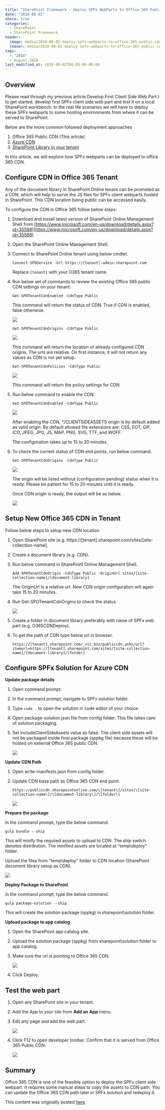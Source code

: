 ```yaml
---
title: "SharePoint Framework - Deploy SPFx WebParts to Office 365 Public CDN"
date: "2018-08-02"
share: true
categories:
  - SharePoint
  - SharePoint Framework
header:
  image: media/2018-08-02-deploy-spfx-webparts-to-office-365-public-cdn/09.png
  teaser: media/2018-08-02-deploy-spfx-webparts-to-office-365-public-cdn/09.png
tags:
  - "2018"
  - August 2018
last_modified_at: 2018-08-02T00:00:00-00:00
---
```


## Overview

Please read through my previous article Develop First Client Side Web Part ) to get started, develop first SPFx client side web part and test it on a local SharePoint workbench. In the real life scenarios we will have to deploy these SPFx webparts to some hosting environments from where it can be served to SharePoint.

Below are the more common followed deployment approaches

1. Office 365 Public CDN (This article)
2. [Azure CDN](/posts/2018-07-28-sharepoint-framework-deploy-spfx-webparts-to-azure-cdn/)
3. [SharePoint Library in your tenant](/posts/2018-08-01-deploy-spfx-webparts-to-sharepoint-library/)

In this article, we will explore how SPFx webparts can be deployed to office 365 CDN.


## Configure CDN in Office 365 Tenant

Any of the document library in SharePoint Online tenant can be promoted as a CDN, which will help to serve the JS files for SPFx client webparts hosted in SharePoint. This CDN location being public can be accessed easily.

To configure the CDN in Office 365 follow below steps:

1. Download and install latest version of SharePoint Online Management Shell from [https://www.microsoft.com/en-us/download/details.aspx?id=35588](https://www.microsoft.com/en-us/download/details.aspx?id=35588)
2. Open the SharePoint Online Management Shell.
3. Connect to SharePoint Online tenant using below cmdlet.

    ```
    Connect-SPOService -Url https://[tenant]-admin.sharepoint.com
    ```

    Replace ```[tenant]``` with your O365 tenant name.

4. Run below set of commands to review the existing Office 365 public CDN settings on your tenant.

    ```
    Get-SPOTenantCdnEnabled -CdnType Public
    ```

    This command will return the status of CDN. True if CDN is enabled, false otherwise.

    ![](/media/2018-08-02-deploy-spfx-webparts-to-office-365-public-cdn/01.png)

    ```
    Get-SPOTenantCdnOrigins -CdnType Public
    ```

    ![](/media/2018-08-02-deploy-spfx-webparts-to-office-365-public-cdn/02.png)

    This command will return the location of already configured CDN origins. The urls are relative. On first instance, it will not return any values as CDN is not yet setup.

    ```
    Get-SPOTenantCdnPolicies -CdnType Public
    ```

    ![](/media/2018-08-02-deploy-spfx-webparts-to-office-365-public-cdn/03.png)

    This command will return the policy settings for CDN

5. Run below command to enable the CDN.

    ```
    Set-SPOTenantCdnEnabled -CdnType Public
    ```

    ![](/media/2018-08-02-deploy-spfx-webparts-to-office-365-public-cdn/04.png)

    After enabling the CDN, \*/CLIENTSIDEASSETS origin is by default added as valid origin. By default allowed file extensions are: CSS, EOT, GIF, ICO, JPEG, JPG, JS, MAP, PNG, SVG, TTF, and WOFF.

    The configuration takes up to 15 to 20 minutes.

6. To check the current status of CDN end points, run below command.

    ```
    Get-SPOTenantCdnOrigins -CdnType Public
    ```

    ![](/media/2018-08-02-deploy-spfx-webparts-to-office-365-public-cdn/05.png)

    The origin will be listed without (configuration pending) status when it is ready. Please be patient for 15 to 20 minutes until it is ready.

    Once CDN origin is ready, the output will be as below.

    ![](/media/2018-08-02-deploy-spfx-webparts-to-office-365-public-cdn/06.png)


## Setup New Office 365 CDN in Tenant

Follow below steps to setup new CDN location

1. Open SharePoint site (e.g. https://[tenant].sharepoint.com/sites/[site-collection-name].
2. Create a document library (e.g. CDN).
3. Run below command in SharePoint Online Management Shell.

    ```
    Add-SPOTenantCdnOrigin -CdnType Public -OriginUrl sites/[site-collection-name]/[document-library]
    ```

    The OriginUrl is a relative url. New CDN origin configuration will again take 15 to 20 minutes.

4. Run Get-SPOTenantCdnOrigins to check the status.

    ![](/media/2018-08-02-deploy-spfx-webparts-to-office-365-public-cdn/07.png)

5. Create a folder in document library preferably with name of SPFx web part (e.g. O365CDNDeploy).
6. To get the path of CDN type below url in browser.

    ```
    https://[tenant].sharepoint.com/_vti_bin/publiccdn.ashx/url?itemurl=https://[tenant].sharepoint.com/sites/[site-collection-name]/[document-library]/[folder]
    ```


## Configure SPFx Solution for Azure CDN

**Update package details**

1. Open command prompt.
2. In the command prompt, navigate to SPFx solution folder.
3. Type ```code .``` to open the solution in code editor of your choice.
4. Open package-solution.json file from config folder. This file takes care of solution packaging.
5. Set includeClientSideAssets value as false. The client side assets will not be packaged inside final package (sppkg file) because these will be hosted on external Office 365 public CDN.

    ![](/media/2018-08-02-deploy-spfx-webparts-to-office-365-public-cdn/08.png)


**Update CDN Path**

1. Open write-manifests.json from config folder.
2. Update CDN base path as Office 365 CDN end point.

    ```
    https://publiccdn.sharepointonline.com/\[tenant\]/sites/\[site-collection-name\]/\[document-library\]/\[folder\]
    ```

    ![](/media/2018-08-02-deploy-spfx-webparts-to-office-365-public-cdn/09.png)


**Prepare the package**

In the command prompt, type the below command.

```
gulp bundle --ship
```

This will minify the required assets to upload to CDN. The ship switch denotes distribution. The minified assets are located at "temp\deploy" folder.

Upload the files from "temp\deploy" folder to CDN location (SharePoint document library setup as CDN).

![](/media/2018-08-02-deploy-spfx-webparts-to-office-365-public-cdn/10.png)


**Deploy Package to SharePoint**

In the command prompt, type the below command.

```
gulp package-solution --ship
```

This will create the solution package (sppkg) in sharepoint\solution folder.


**Upload package to app catalog**

1. Open the SharePoint app catalog site.
2. Upload the solution package (sppkg) from sharepoint\solution folder to app catalog.
3. Make sure the url is pointing to Office 365 CDN.

    ![](/media/2018-08-02-deploy-spfx-webparts-to-office-365-public-cdn/11.png)

4. Click Deploy.


## Test the web part

1. Open any SharePoint site in your tenant.
2. Add the App to your site from **Add an App** menu.
3. Edit any page and add the web part.

    ![](/media/2018-08-02-deploy-spfx-webparts-to-office-365-public-cdn/12.png)

4. Click F12 to open developer toolbar. Confirm that it is served from Office 365 Public CDN.

    ![](/media/2018-08-02-deploy-spfx-webparts-to-office-365-public-cdn/13.png)


## Summary

Office 365 CDN is one of the feasible option to deploy the SPFx client side webpart. It requires some manual steps to copy the assets to CDN path. You can update the Office 365 CDN path later in SPFx solution and redeploy it.

This content was originally posted [here](https://www.c-sharpcorner.com/article/sharepoint-framework-integrating-jquery-with-spfx-webparts/).
